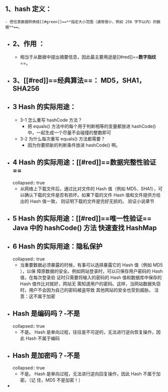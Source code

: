 ## 1、hash 定义：
	- 把任意数据转换成[[#green]]==**指定⼤⼩范围（通常很⼩，例如 256 字节以内）的数据**==。
- ## 2、作⽤ ：
	- 相当于从数据中提出摘要信息，因此最主要⽤途是[[#red]]==**数字指纹**==。
- ## 3、[[#red]]==**经典算法**==： MD5，SHA1，SHA256
- ## 3 Hash 的实际⽤途：
	- 3-1  怎么重写 hashCode ⽅法？
		- 把 equals() ⽅法中的每个⽤于判断相等的变量都放进 hashCode() 中，⼀起⽣成⼀个尽量不会碰撞的整数即可
	- 3-2  为什么每次重写 equals() ⽅法都需要？
		- 因为你要把新的判断条件放进 hashCode() 啊。
- ## 4 Hash 的实际⽤途：[[#red]]==**数据完整性验证**==
  collapsed:: true
	- 从⽹络上下载⽂件后，通过⽐对⽂件的 Hash 值（例如 MD5、SHA1），可以确认下载的⽂件是否有损坏。如果下载的⽂件 Hash 值和⽂件提供⽅给出的 Hash 值⼀致， 则证明下载的⽂件是完好⽆损的。   验证小说章节
- ## 5 Hash 的实际⽤途：[[#red]]==**唯⼀性验证**== Java 中的 hashCode() ⽅法     快速查找     HashMap
- ## 6 Hash 的实际⽤途：隐私保护
  collapsed:: true
	- 当重要数据必须暴露的时候，有事可以选择暴露它的 Hash 值（例如 MD5 ），以保 障原数据的安全。例如⽹站登录时，可以只保存⽤户密码的 Hash 值，在每次登录验 证时只需要将输⼊的密码的 Hash 值和数据库中保存的 Hash 值作⽐对就好，⽹站⽆ 需知道⽤户的密码。这样，当⽹站数据失窃时，⽤户不会因为⾃⼰的密码被盗导致 其他⽹站的安全也受到威胁。
	  注意：这不属于加密
- ## Hash 是编码吗？-不是
  collapsed:: true
	- 不是。 Hash 是单向过程，往往是不可逆的，⽆法进⾏逆向恢复操作，因此 Hash 不属于编码
- ## Hash 是加密吗？-不是
  collapsed:: true
	- 不是。 Hash 是单向过程，⽆法进⾏逆向回复操作，因此 Hash 不属于加密。（记 住，MD5 不是加密！）
-